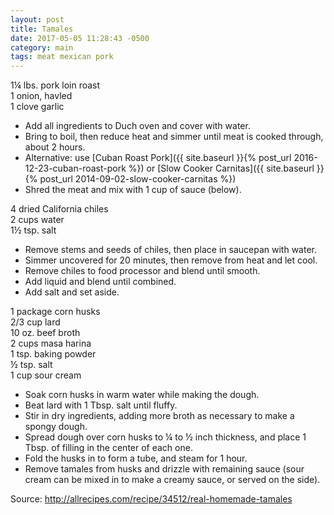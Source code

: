```yaml
---
layout: post
title: Tamales
date: 2017-05-05 11:28:43 -0500
category: main
tags: meat mexican pork
---
```

1¼ lbs. pork loin roast  
1 onion, havled  
1 clove garlic  
 * Add all ingredients to Duch oven and cover with water.
 * Bring to boil, then reduce heat and simmer until meat is cooked through, about 2 hours.
 * Alternative: use [Cuban Roast Pork]({{ site.baseurl }}{% post_url 2016-12-23-cuban-roast-pork %}) or [Slow Cooker Carnitas]({{ site.baseurl }}{% post_url 2014-09-02-slow-cooker-carnitas %})
 * Shred the meat and mix with 1 cup of sauce (below).

4 dried California chiles  
2 cups water  
1½ tsp. salt  
 * Remove stems and seeds of chiles, then place in saucepan with water.
 * Simmer uncovered for 20 minutes, then remove from heat and let cool.
 * Remove chiles to food processor and blend until smooth.
 * Add liquid and blend until combined.
 * Add salt and set aside.

1 package corn husks  
2/3 cup lard  
10 oz. beef broth  
2 cups masa harina  
1 tsp. baking powder  
½ tsp. salt  
1 cup sour cream  
 * Soak corn husks in warm water while making the dough.
 * Beat lard with 1 Tbsp. salt until fluffy.
 * Stir in dry ingredients, adding more broth as necessary to make a spongy dough.
 * Spread dough over corn husks to ¼ to ½ inch thickness, and place 1 Tbsp. of filling in the center of each one.
 * Fold the husks in to form a tube, and steam for 1 hour.
 * Remove tamales from husks and drizzle with remaining sauce (sour cream can be mixed in to make a creamy sauce, or served on the side).

Source: <http://allrecipes.com/recipe/34512/real-homemade-tamales>
